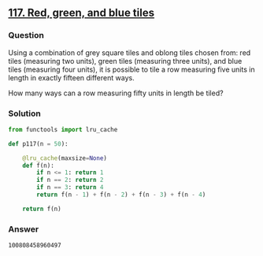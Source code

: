 ## **[117. Red, green, and blue tiles](https://projecteuler.net/problem=117)**

### Question
Using a combination of grey square tiles and oblong tiles chosen from: red tiles (measuring two units), green tiles (measuring three units), and blue tiles (measuring four units), it is possible to tile a row measuring five units in length in exactly fifteen different ways.

How many ways can a row measuring fifty units in length be tiled?

### Solution

```python
from functools import lru_cache

def p117(n = 50):

    @lru_cache(maxsize=None)
    def f(n):
        if n <= 1: return 1
        if n == 2: return 2
        if n == 3: return 4
        return f(n - 1) + f(n - 2) + f(n - 3) + f(n - 4)

    return f(n)
```

### Answer 
`100808458960497`
